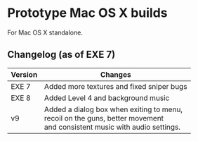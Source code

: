 # Prototype Mac OS X builds

For Mac OS X standalone.

## Changelog (as of EXE 7)

Version | Changes
------- | -------
EXE 7 | Added more textures and fixed sniper bugs
EXE 8 | Added Level 4 and background music
v9 | Added a dialog box when exiting to menu,<br>recoil on the guns, better movement<br>and consistent music with audio settings.
